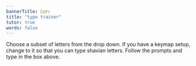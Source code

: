 ```yaml
---
bannerTitle: 𐑖𐑲𐑝𐑾𐑯
title: "type trainer"
tutor: true
words: false
---
```


Choose a subset of letters from the drop down. If you have a keymap setup,
change to it so that you can type shavian letters. Follow the prompts and type
in the box above.

